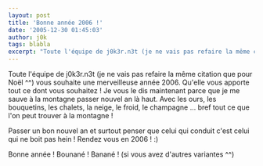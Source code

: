 ```yaml
---
layout: post
title: 'Bonne année 2006 !'
date: '2005-12-30 01:45:03'
author: j0k
tags: blabla
excerpt: "Toute l'équipe de j0k3r.n3t (je ne vais pas refaire la même citation que pour Noël ^^) vous souhaite une merveilleuse année 2006. Qu'elle vous apporte tout ce dont vous souhaitez !     \nJe vous le dis maintenant parce que je me sauve à la montagne passer nouvel an là haut. Avec les ours, les bouquetins, les chalets, la neige, le froid, le champagne ... bref tout      …"
---
```


Toute l'équipe de j0k3r.n3t (je ne vais pas refaire la même citation que pour Noël ^^) vous souhaite une merveilleuse année 2006. Qu'elle vous apporte tout ce dont vous souhaitez !
Je vous le dis maintenant parce que je me sauve à la montagne passer nouvel an là haut. Avec les ours, les bouquetins, les chalets, la neige, le froid, le champagne ... bref tout ce que l'on peut trouver à la montagne !

Passer un bon nouvel an et surtout penser que celui qui conduit c'est celui qui ne boit pas hein !   Rendez vous en 2006 ! :)

Bonne année !   Bounané !   Banané !   (si vous avez d'autres variantes ^^)

